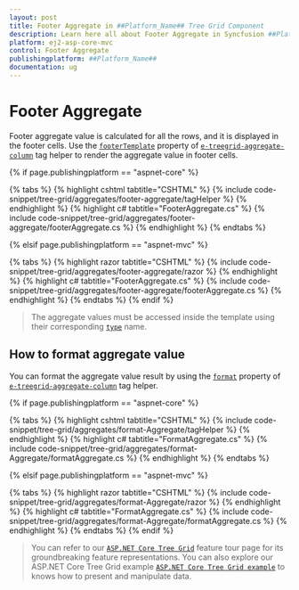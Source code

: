 ```yaml
---
layout: post
title: Footer Aggregate in ##Platform_Name## Tree Grid Component
description: Learn here all about Footer Aggregate in Syncfusion ##Platform_Name## Tree Grid component of Syncfusion Essential JS 2 and more.
platform: ej2-asp-core-mvc
control: Footer Aggregate
publishingplatform: ##Platform_Name##
documentation: ug
---
```



# Footer Aggregate

Footer aggregate value is calculated for all the rows, and it is displayed in the footer cells. Use the [`footerTemplate`](https://help.syncfusion.com/cr/cref_files/aspnetcore-js2/Syncfusion.EJ2~Syncfusion.EJ2.TreeGrid.TreeGridAggregateColumn~FooterTemplate.html) property of [`e-treegrid-aggregate-column`](https://help.syncfusion.com/cr/cref_files/aspnetcore-js2/Syncfusion.EJ2~Syncfusion.EJ2.TreeGrid.TreeGridAggregateColumn.html) tag helper to render the aggregate value in footer cells.

{% if page.publishingplatform == "aspnet-core" %}

{% tabs %}
{% highlight cshtml tabtitle="CSHTML" %}
{% include code-snippet/tree-grid/aggregates/footer-aggregate/tagHelper %}
{% endhighlight %}
{% highlight c# tabtitle="FooterAggregate.cs" %}
{% include code-snippet/tree-grid/aggregates/footer-aggregate/footerAggregate.cs %}
{% endhighlight %}
{% endtabs %}

{% elsif page.publishingplatform == "aspnet-mvc" %}

{% tabs %}
{% highlight razor tabtitle="CSHTML" %}
{% include code-snippet/tree-grid/aggregates/footer-aggregate/razor %}
{% endhighlight %}
{% highlight c# tabtitle="FooterAggregate.cs" %}
{% include code-snippet/tree-grid/aggregates/footer-aggregate/footerAggregate.cs %}
{% endhighlight %}
{% endtabs %}
{% endif %}



> The aggregate values must be accessed inside the template using their corresponding [`type`](https://help.syncfusion.com/cr/cref_files/aspnetcore-js2/Syncfusion.EJ2~Syncfusion.EJ2.TreeGrid.TreeGridAggregateColumn~Type.html) name.

## How to format aggregate value

You can format the aggregate value result by using the [`format`](https://help.syncfusion.com/cr/cref_files/aspnetcore-js2/Syncfusion.EJ2~Syncfusion.EJ2.TreeGrid.TreeGridAggregateColumn~Type.html) property of [`e-treegrid-aggregate-column`](https://help.syncfusion.com/cr/cref_files/aspnetcore-js2/Syncfusion.EJ2~Syncfusion.EJ2.TreeGrid.TreeGridAggregateColumn.html) tag helper.

{% if page.publishingplatform == "aspnet-core" %}

{% tabs %}
{% highlight cshtml tabtitle="CSHTML" %}
{% include code-snippet/tree-grid/aggregates/format-Aggregate/tagHelper %}
{% endhighlight %}
{% highlight c# tabtitle="FormatAggregate.cs" %}
{% include code-snippet/tree-grid/aggregates/format-Aggregate/formatAggregate.cs %}
{% endhighlight %}
{% endtabs %}

{% elsif page.publishingplatform == "aspnet-mvc" %}

{% tabs %}
{% highlight razor tabtitle="CSHTML" %}
{% include code-snippet/tree-grid/aggregates/format-Aggregate/razor %}
{% endhighlight %}
{% highlight c# tabtitle="FormatAggregate.cs" %}
{% include code-snippet/tree-grid/aggregates/format-Aggregate/formatAggregate.cs %}
{% endhighlight %}
{% endtabs %}
{% endif %}



> You can refer to our  [`ASP.NET Core Tree Grid`](https://www.syncfusion.com/aspnet-core-ui-controls/tree-grid) feature tour page for its groundbreaking feature representations. You can also explore our ASP.NET Core Tree Grid example [`ASP.NET Core Tree Grid example`](https://ej2.syncfusion.com/aspnetcore/TreeGrid/Overview#/material) to knows how to present and manipulate data.
